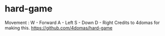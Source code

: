 # hard-game
Movement : 
W - Forward
A - Left 
S - Down
D - Right
Credits to 4domas for making this.
https://github.com/4domas/hard-game
